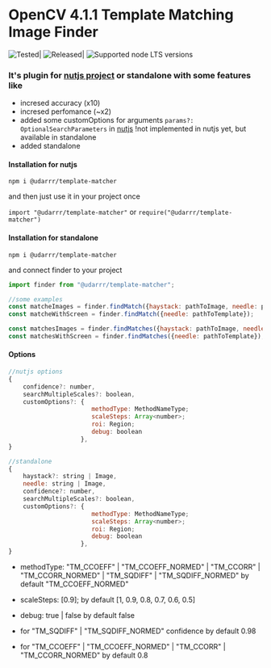 # OpenCV 4.1.1 Template Matching Image Finder

![Tested](https://github.com/udarrr/TemplateMatcher/workflows/Tests/badge.svg)|
![Released](https://github.com/udarrr/TemplateMatcher/workflows/Create%20tagged%20release/badge.svg)|
![Supported node LTS versions](https://img.shields.io/badge/node@arch64-12%2C%2013%2C%2014%2C%2015%2C%2016%2C%2017%2C%2018%2C%2019-green)

### It's plugin for [nutjs project](https://www.npmjs.com/package/@nut-tree/nut-js) or standalone with some features like

- incresed accuracy (x10)
- incresed perfomance (~x2)
- added some customOptions for arguments `params?: OptionalSearchParameters` in [nutjs](https://github.com/nut-tree/nut.js/blob/develop/lib/optionalsearchparameters.class.ts) !not implemented in nutjs yet, but available in standalone
- added standalone

#### Installation for nutjs

`npm i @udarrr/template-matcher`

and then just use it in your project once

`import "@udarrr/template-matcher"` or `require("@udarrr/template-matcher")`

#### Installation for standalone

`npm i @udarrr/template-matcher`

and connect finder to your project

```javascript
import finder from "@udarrr/template-matcher";

//some examples
const matcheImages = finder.findMatch({haystack: pathToImage, needle: pathToTemplate});
const matcheWithScreen = finder.findMatch({needle: pathToTemplate});

const matchesImages = finder.findMatches({haystack: pathToImage, needle: pathToTemplate});
const matchesWithScreen = finder.findMatches({needle: pathToTemplate});

```
#### Options

```javascript
//nutjs options 
{
    confidence?: number,
    searchMultipleScales?: boolean,
    customOptions?: {
                       methodType: MethodNameType; 
                       scaleSteps: Array<number>; 
                       roi: Region; 
                       debug: boolean
                    },
}

//standalone
{
    haystack?: string | Image,
    needle: string | Image,
    confidence?: number,
    searchMultipleScales?: boolean,
    customOptions?: {
                       methodType: MethodNameType; 
                       scaleSteps: Array<number>; 
                       roi: Region; 
                       debug: boolean
                    },
}
```

- methodType: "TM_CCOEFF" | "TM_CCOEFF_NORMED" | "TM_CCORR" | "TM_CCORR_NORMED" | "TM_SQDIFF" | "TM_SQDIFF_NORMED" by default "TM_CCOEFF_NORMED"
- scaleSteps:  [0.9]; by default  [1, 0.9, 0.8, 0.7, 0.6, 0.5]
- debug: true | false by default false

- for "TM_SQDIFF" | "TM_SQDIFF_NORMED" confidence by default 0.98
- for "TM_CCOEFF" | "TM_CCOEFF_NORMED" | "TM_CCORR" | "TM_CCORR_NORMED" by default 0.8

